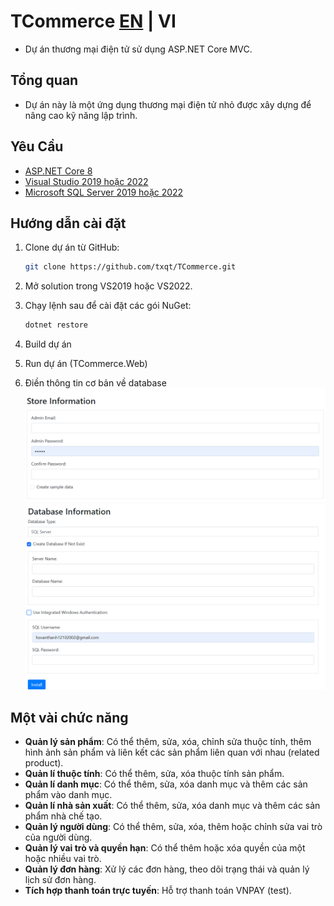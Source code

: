 # TCommerce [EN](./README(EN).md) | VI

- Dự án thương mại điện tử sử dụng ASP.NET Core MVC.

## Tổng quan
- Dự án này là một ứng dụng thương mại điện tử nhỏ được xây dựng để nâng cao kỹ năng lập trình.
## Yêu Cầu

- [ASP.NET Core 8](https://dotnet.microsoft.com/download/dotnet/8.0)
- [Visual Studio 2019 hoặc 2022](https://visualstudio.microsoft.com/vs/)
- [Microsoft SQL Server 2019 hoặc 2022](https://www.microsoft.com/en-us/sql-server/sql-server-downloads)

## Hướng dẫn cài đặt
1. Clone dự án từ GitHub:

    ```bash
    git clone https://github.com/txqt/TCommerce.git
    ```

2. Mở solution trong VS2019 hoặc VS2022.
3. Chạy lệnh sau để cài đặt các gói NuGet:

    ```bash
    dotnet restore
    ```
4. Build dự án
5. Run dự án (TCommerce.Web)
6. Điền thông tin cơ bản về database
![Tài khoản admin và tạo dữ liệu mẫu](setup-images/store-info.png)
![Điền thông tin của datatable(MSSQL)](setup-images/db-info.png)

## Một vài chức năng

- **Quản lý sản phẩm**: Có thể thêm, sửa, xóa, chỉnh sửa thuộc tính, thêm hình ảnh sản phẩm và liên kết các sản phẩm liên quan với nhau (related product).
- **Quản lí thuộc tính**: Có thể thêm, sửa, xóa thuộc tính sản phẩm.
- **Quản lí danh mục**: Có thể thêm, sửa, xóa danh mục và thêm các sản phẩm vào danh mục.
- **Quản lí nhà sản xuất**: Có thể thêm, sửa, xóa danh mục và thêm các sản phẩm nhà chế tạo.
- **Quản lý người dùng**: Có thể thêm, sửa, xóa, thêm hoặc chỉnh sửa vai trò của người dùng.
- **Quản lý vai trò và quyền hạn**: Có thể thêm hoặc xóa quyền của một hoặc nhiều vai trò.
- **Quản lý đơn hàng**: Xử lý các đơn hàng, theo dõi trạng thái và quản lý lịch sử đơn hàng.
- **Tích hợp thanh toán trực tuyến**: Hỗ trợ thanh toán VNPAY (test).
